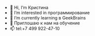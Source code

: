 - 👋 Hi, I’m  Кристина
- 👀 I’m interested in  программирование
- 🌱 I’m currently learning  в GeekBrains
- 💞️ Приглошаю  к нам на обучение
- 📫 tel:+7 499 922-47-10

<!---
kris-tina777/kris-tina777 is a ✨ special ✨ repository because its `README.md` (this file) appears on your GitHub profile.
You can click the Preview link to take a look at your changes.
--->
